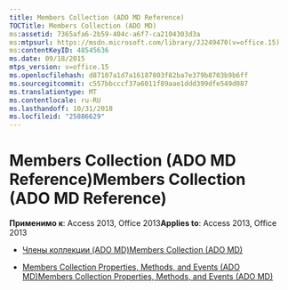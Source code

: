 ```yaml
---
title: Members Collection (ADO MD Reference)
TOCTitle: Members Collection (ADO MD)
ms:assetid: 7365afa6-2b59-404c-a6f7-ca2104303d3a
ms:mtpsurl: https://msdn.microsoft.com/library/JJ249470(v=office.15)
ms:contentKeyID: 48545636
ms.date: 09/18/2015
mtps_version: v=office.15
ms.openlocfilehash: d87107a1d7a16187803f82ba7e379b8703b9b6ff
ms.sourcegitcommit: c557bbcccf37a6011f89aae1ddd399dfe549d087
ms.translationtype: MT
ms.contentlocale: ru-RU
ms.lasthandoff: 10/31/2018
ms.locfileid: "25886629"
---
```

# <a name="members-collection-ado-md-reference"></a><span data-ttu-id="d5f63-102">Members Collection (ADO MD Reference)</span><span class="sxs-lookup"><span data-stu-id="d5f63-102">Members Collection (ADO MD Reference)</span></span>


<span data-ttu-id="d5f63-103">**Применимо к**: Access 2013, Office 2013</span><span class="sxs-lookup"><span data-stu-id="d5f63-103">**Applies to**: Access 2013, Office 2013</span></span>



  - [<span data-ttu-id="d5f63-104">Члены коллекции (ADO MD)</span><span class="sxs-lookup"><span data-stu-id="d5f63-104">Members Collection (ADO MD)</span></span>](members-collection-ado-md.md)

  - [<span data-ttu-id="d5f63-105">Members Collection Properties, Methods, and Events (ADO MD)</span><span class="sxs-lookup"><span data-stu-id="d5f63-105">Members Collection Properties, Methods, and Events (ADO MD)</span></span>](members-collection-properties-methods-and-events-ado-md.md)

